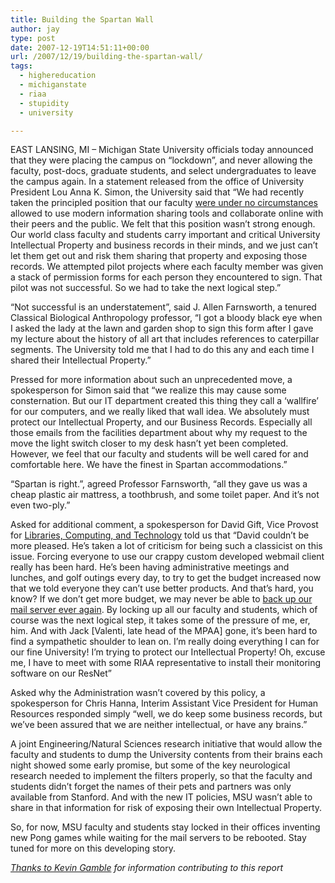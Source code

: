 ```yaml
---
title: Building the Spartan Wall
author: jay
type: post
date: 2007-12-19T14:51:11+00:00
url: /2007/12/19/building-the-spartan-wall/
tags:
  - highereducation
  - michiganstate
  - riaa
  - stupidity
  - university

---
```

EAST LANSING, MI &#8211; Michigan State University officials today announced that they were placing the campus on “lockdown”, and never allowing the faculty, post-docs, graduate students, and select undergraduates to leave the campus again. In a statement released from the office of University President Lou Anna K. Simon, the University said that “We had recently taken the principled position that our faculty [were under no circumstances][1] allowed to use modern information sharing tools and collaborate online with their peers and the public. We felt that this position wasn’t strong enough. Our world class faculty and students carry important and critical University Intellectual Property and business records in their minds, and we just can’t let them get out and risk them sharing that property and exposing those records. We attempted pilot projects where each faculty member was given a stack of permission forms for each person they encountered to sign. That pilot was not successful. So we had to take the next logical step.”

“Not successful is an understatement”, said J. Allen Farnsworth, a tenured Classical Biological Anthropology professor, “I got a bloody black eye when I asked the lady at the lawn and garden shop to sign this form after I gave my lecture about the history of all art that includes references to caterpillar segments. The University told me that I had to do this any and each time I shared their Intellectual Property.”

Pressed for more information about such an unprecedented move, a spokesperson for Simon said that “we realize this may cause some consternation. But our IT department created this thing they call a ‘wallfire’ for our computers, and we really liked that wall idea. We absolutely must protect our Intellectual Property, and our Business Records. Especially all those emails from the facilities department about why my request to the move the light switch closer to my desk hasn’t yet been completed. However, we feel that our faculty and students will be well cared for and comfortable here. We have the finest in Spartan accommodations.”

“Spartan is right.”, agreed Professor Farnsworth, “all they gave us was a cheap plastic air mattress, a toothbrush, and some toilet paper. And it’s not even two-ply.”

Asked for additional comment, a spokesperson for David Gift, Vice Provost for [Libraries, Computing, and Technology][2] told us that “David couldn’t be more pleased. He’s taken a lot of criticism for being such a classicist on this issue. Forcing everyone to use our crappy custom developed webmail client really has been hard. He’s been having administrative meetings and lunches, and golf outings every day, to try to get the budget increased now that we told everyone they can’t use better products. And that’s hard, you know? If we don’t get more budget, we may never be able to [back up our mail server ever again][3]. By locking up all our faculty and students, which of course was the next logical step, it takes some of the pressure of me, er, him. And with Jack [Valenti, late head of the MPAA] gone, it’s been hard to find a sympathetic shoulder to lean on. I’m really doing everything I can for our fine University! I’m trying to protect our Intellectual Property! Oh, excuse me, I have to meet with some RIAA representative to install their monitoring software on our ResNet”

Asked why the Administration wasn’t covered by this policy, a spokesperson for Chris Hanna, Interim Assistant Vice President for Human Resources responded simply “well, we do keep some business records, but we’ve been assured that we are neither intellectual, or have any brains.”

A joint Engineering/Natural Sciences research initiative that would allow the faculty and students to dump the University contents from their brains each night showed some early promise, but some of the key neurological research needed to implement the filters properly, so that the faculty and students didn’t forget the names of their pets and partners was only available from Stanford. And with the new IT policies, MSU wasn’t able to share in that information for risk of exposing their own Intellectual Property.

So, for now, MSU faculty and students stay locked in their offices inventing new Pong games while waiting for the mail servers to be rebooted. Stay tuned for more on this developing story.

_[Thanks to Kevin Gamble][4] for information contributing to this report_

 [1]: http://techbase.msu.edu/article.asp?id=9363
 [2]: http://lct.msu.edu/
 [3]: http://servicestatus.msu.edu/status_detail.php?id=000000000001983
 [4]: http://blog.k1v1n.com/2007/12/alternatives-to-word-and-control-freaks.html